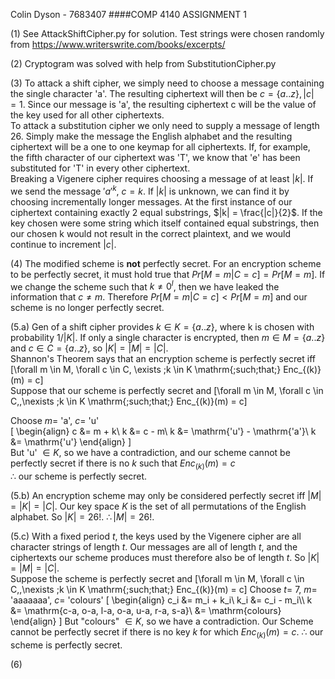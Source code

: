 Colin Dyson - 7683407
####COMP 4140 ASSIGNMENT 1

(1) See AttackShiftCipher.py for solution. Test strings were chosen randomly from https://www.writerswrite.com/books/excerpts/

(2) Cryptogram was solved with help from SubstitutionCipher.py

(3) To attack a shift cipher, we simply need to choose a message containing the single character 'a'. The resulting ciphertext will then be
$c = \{a..z\}, |c| = 1$. Since our message is 'a', the resulting ciphertext c will be the value of the key used for all other ciphertexts.  
To attack a substitution cipher we only need to supply a message of length 26. Simply make the message the English alphabet and the resulting ciphertext will be a one to one keymap for all ciphertexts. If, for example, the fifth character of our ciphertext was 'T', we know that 'e' has been substituted for 'T' in every other ciphertext.  
Breaking a Vigenere cipher requires choosing a message of at least $|k|$. If we send the message $'a'^k$, $c = k$. If $|k|$ is unknown, we can find it by choosing incrementally longer messages. At the first instance of our ciphertext containing exactly 2 equal substrings, $|k| = \frac{|c|}{2}$. If the key chosen were some string which itself contained equal substrings, then our chosen k would not result in the correct plaintext, and we would continue to increment $|c|$.

(4) The modified scheme is **not** perfectly secret. For an encryption scheme to be perfectly secret, it must hold true that $Pr[M = m | C = c] = Pr[M =m]$. If we change the scheme such that $k \neq 0^l$, then we have leaked the information that $c \neq m$. Therefore $Pr[M =m|C=c] < Pr[M=m]$ and our scheme is no longer perfectly secret.

(5.a) Gen of a shift cipher provides $k \in K = \{a..z\}$, where k is chosen with probability $1/|K|$. If only a single character is encrypted, then $m \in M = \{a..z\}$ and $c \in C = \{a..z\}$, so $|K| = |M| = |C|$.  
Shannon's Theorem says that an encryption scheme is perfectly secret iff  
\[\forall m \in M, \forall c \in C, \exists \;k \in K \mathrm{\;such\;that\;} Enc_{(k)}(m) = c\]  
Suppose that our scheme is perfectly secret and
\[\forall m \in M, \forall c \in C,\,\nexists \;k \in K \mathrm{\;such\;that\;} Enc_{(k)}(m) = c\]

Choose $m =$ 'a', $c =$ 'u'  
\[
  \begin{align}
  c &= m + k\\
  k &= c - m\\
  k &= \mathrm{'u'} - \mathrm{'a'}\\
  k &= \mathrm{'u'}
  \end{align}
\]  
But 'u' $\in K$, so we have a contradiction, and our scheme cannot be perfectly secret if there is no $k$ such that $Enc_{(k)}(m) = c$  
$\therefore$ our scheme is perfectly secret.  

(5.b) An encryption scheme may only be considered perfectly secret iff $|M| = |K| = |C|$. Our key space $K$ is the set of all permutations of the English alphabet. So $|K| = 26!$. $\therefore |M| = 26!$.  

(5.c) With a fixed period $t$, the keys used by the Vigenere cipher are all character strings of length $t$. Our messages are all of length $t$, and the ciphertexts our scheme produces must therefore also be of length $t$. So $|K| = |M| = |C|$.  
Suppose the scheme is perfectly secret and
\[\forall m \in M, \forall c \in C,\,\nexists \;k \in K \mathrm{\;such\;that\;} Enc_{(k)}(m) = c\]
Choose $t =$ 7, $m =$ 'aaaaaaa', $c =$ 'colours'
\[
  \begin{align}
  c_i &= m_i + k_i\\
  k_i &= c_i - m_i\\\\
  k &= \mathrm{c-a, o-a, l-a, o-a, u-a, r-a, s-a}\\
  &= \mathrm{colours}
  \end{align}
\]
But "colours" $\in K$, so we have a contradiction. Our Scheme cannot be perfectly secret if there is no key $k$ for which $Enc_{(k)}(m) = c$. $\therefore$ our scheme is perfectly secret.

(6) 
